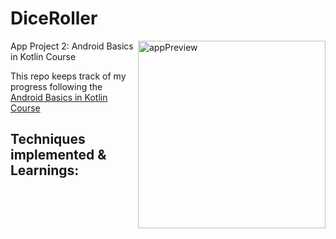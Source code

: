 # DiceRoller

<img align="right" src="" alt="appPreview" width="300"/>

App Project 2: Android Basics in Kotlin Course

This repo keeps track of my progress following the [Android Basics in Kotlin Course](https://developer.android.com/courses/android-basics-kotlin/course)

Techniques implemented & Learnings:
- 

